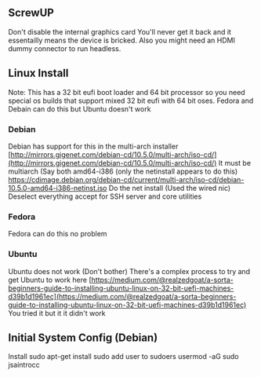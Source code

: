 ## ScrewUP
Don't disable the internal graphics card You'll never get it back and it essentailly means the device is bricked. Also you might need an HDMI dummy connector to run headless.

## Linux Install

Note: This has a 32 bit eufi boot loader and 64 bit processor so you need special os builds that support mixed 32 bit eufi with 64 bit oses. Fedora and Debain can do this but Ubuntu doesn't work

### Debian
Debian has support for this in the multi-arch installer [http://mirrors.gigenet.com/debian-cd/10.5.0/multi-arch/iso-cd/](http://mirrors.gigenet.com/debian-cd/10.5.0/multi-arch/iso-cd/)
It must be multiarch (Say both amd64-i386 (only the netinstall appears to do this)
https://cdimage.debian.org/debian-cd/current/multi-arch/iso-cd/debian-10.5.0-amd64-i386-netinst.iso
Do the net install (Used the wired nic)
Deselect everything accept for SSH server and core utilities

### Fedora
Fedora can do this no problem


### Ubuntu
Ubuntu does not work (Don't bother)
There's a complex process to try and get Ubuntu to work here
[https://medium.com/@realzedgoat/a-sorta-beginners-guide-to-installing-ubuntu-linux-on-32-bit-uefi-machines-d39b1d1961ec](https://medium.com/@realzedgoat/a-sorta-beginners-guide-to-installing-ubuntu-linux-on-32-bit-uefi-machines-d39b1d1961ec)
You tried it but it it didn't work

## Initial System Config (Debian)
Install sudo
apt-get install sudo
add user to sudoers
usermod -aG sudo jsaintrocc
<!--stackedit_data:
eyJoaXN0b3J5IjpbLTk1NzIwOTg5OV19
-->